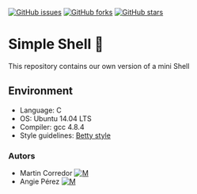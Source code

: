 [![GitHub issues](https://img.shields.io/github/issues/xioperez01/simple_shell)](https://github.com/xioperez01/simple_shell/issues)
[![GitHub forks](https://img.shields.io/github/forks/xioperez01/simple_shell)](https://github.com/xioperez01/simple_shell/network)
[![GitHub stars](https://img.shields.io/github/stars/xioperez01/simple_shell)](https://github.com/xioperez01/simple_shell/stargazers)
# Simple Shell :shell: #
This repository contains our own version of a mini Shell
## Environment ##
* Language: C
* OS: Ubuntu 14.04 LTS
* Compiler: gcc 4.8.4
* Style guidelines: [Betty style](https://github.com/holbertonschool/Betty/wiki)
### Autors ##
* Martin Corredor [![M](https://upload.wikimedia.org/wikipedia/fr/thumb/c/c8/Twitter_Bird.svg/30px-Twitter_Bird.svg.png)](https://twitter.com/Richi_Corredor)
* Angie Pérez [![M](https://upload.wikimedia.org/wikipedia/fr/thumb/c/c8/Twitter_Bird.svg/30px-Twitter_Bird.svg.png)](https://twitter.com/xiommyperez)
